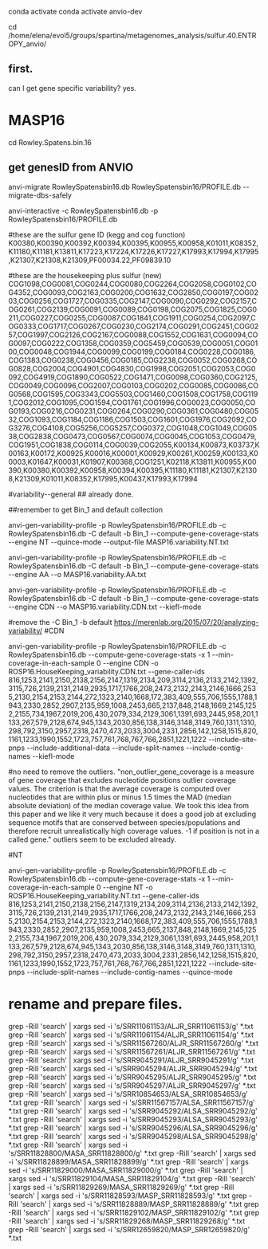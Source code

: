 


conda activate
conda activate anvio-dev

cd /home/elena/evol5/groups/spartina/metagenomes_analysis/sulfur.40.ENTROPY_anvio/

## first.
can I get gene specific variability? yes.
# MASP16
cd Rowley.Spatens.bin.16
## get genesID from ANVIO

anvi-migrate RowleySpatensbin16.db  RowleySpatensbin16/PROFILE.db --migrate-dbs-safely

anvi-interactive -c RowleySpatensbin16.db -p RowleySpatensbin16/PROFILE.db

#these are the sulfur gene ID (kegg and cog function)
K00380,K00390,K00392,K00394,K00395,K00955,K00958,K01011,K08352,K11180,K11181,K13811,K17223,K17224,K17226,K17227,K17993,K17994,K17995,K21307,K21308,K21309,PF00034.22,PF09839.10

#these are the housekeeping plus sulfur (new)
COG1098,COG0081,COG0244,COG0080,COG2264,COG2058,COG0102,COG4352,COG0093,COG2163,COG0200,COG1632,COG2850,COG0197,COG0203,COG0256,COG1727,COG0335,COG2147,COG0090,COG0292,COG2157,COG0261,COG2139,COG0091,COG0089,COG0198,COG2075,COG1825,COG0211,COG0227,COG0255,COG0087,COG1841,COG1911,COG0254,COG2097,COG0333,COG1717,COG0267,COG0230,COG2174,COG0291,COG2451,COG0257,COG1997,COG2126,COG2167,COG0088,COG1552,COG1631,COG0094,COG0097,COG0222,COG1358,COG0359,COG5459,COG0539,COG0051,COG0100,COG0048,COG1944,COG0099,COG0199,COG0184,COG0228,COG0186,COG1383,COG0238,COG0456,COG0185,COG2238,COG0052,COG0268,COG0828,COG2004,COG4901,COG4830,COG1998,COG2051,COG2053,COG0092,COG4919,COG1890,COG0522,COG1471,COG0098,COG0360,COG2125,COG0049,COG0096,COG2007,COG0103,COG0202,COG0085,COG0086,COG0568,COG1595,COG3343,COG5503,COG1460,COG1508,COG1758,COG1191,COG2012,COG1095,COG1594,COG1761,COG1996,COG0023,COG0050,COG0193,COG0216,COG0231,COG0264,COG0290,COG0361,COG0480,COG0532,COG1093,COG1184,COG1186,COG1503,COG1601,COG1976,COG2092,COG3276,COG4108,COG5256,COG5257,COG0372,COG1048,COG1049,COG0538,COG2838,COG0473,COG0567,COG0074,COG0045,COG1053,COG0479,COG1951,COG1838,COG0114,COG0039,COG2055,K00134,K00873,K03737,K00163,K00172,K00925,K00016,K00001,K00929,K00261,K00259,K00133,K00003,K01647,K00031,K01907,K00368,COG1251,K02118,K13811,K00955,K00390,K00380,K00392,K00958,K00394,K00395,K11180,K11181,K21307,K21308,K21309,K01011,K08352,K17995,K00437,K17993,K17994



#variability--general ## already done.

##remember to get Bin_1 and default collection

anvi-gen-variability-profile -p RowleySpatensbin16/PROFILE.db -c RowleySpatensbin16.db  -C default -b  Bin_1 --compute-gene-coverage-stats --engine NT --quince-mode --output-file MASP16.variability.NT.txt

anvi-gen-variability-profile -p RowleySpatensbin16/PROFILE.db -c RowleySpatensbin16.db  -C default -b  Bin_1 --compute-gene-coverage-stats --engine AA --o MASP16.variability.AA.txt

anvi-gen-variability-profile -p RowleySpatensbin16/PROFILE.db -c RowleySpatensbin16.db  -C default -b  Bin_1 --compute-gene-coverage-stats --engine CDN --o MASP16.variability.CDN.txt --kiefl-mode

#remove the -C Bin_1  -b default
https://merenlab.org/2015/07/20/analyzing-variability/
#CDN

anvi-gen-variability-profile -p RowleySpatensbin16/PROFILE.db -c RowleySpatensbin16.db  --compute-gene-coverage-stats -x 1 --min-coverage-in-each-sample 0 --engine CDN -o ROSP16.HouseKeeping_variability.CDN.txt   --gene-caller-ids 816,1253,2141,2150,2138,2156,2147,1319,2134,209,3114,2136,2133,2142,1392,3115,726,2139,2131,2149,2935,1717,1766,208,2473,2132,2143,2146,1666,2535,2130,2154,2153,2144,272,1323,2140,1668,172,383,409,555,706,1555,1788,1943,2330,2852,2907,2135,959,1008,2453,665,2137,848,2148,1669,2145,1252,2155,734,1967,2019,206,430,2079,334,2129,3061,1391,693,2445,958,201,1133,267,579,2128,674,945,1343,2030,856,138,3146,3148,3149,760,1311,1310,298,792,3150,2957,2318,2470,473,2033,3004,2331,2856,142,1258,1515,820,1161,1233,1990,1552,1723,757,761,768,767,766,2851,1221,1222 --include-site-pnps  --include-additional-data --include-split-names --include-contig-names --kiefl-mode

#no need to remove the outliers.
"non_outlier_gene_coverage is a measure of gene coverage that excludes nucleotide positions outlier coverage values. The criterion is that the average coverage is computed over nucleotides that are within plus or minus 1.5 times the MAD (median absolute deviation) of the median coverage value. We took this idea from this paper and we like it very much because it does a good job at excluding sequence motifs that are conserved between species/populations and therefore recruit unrealistically high coverage values. -1 if position is not in a called gene."
outliers seem to be excluded already.


#NT

anvi-gen-variability-profile -p RowleySpatensbin16/PROFILE.db -c RowleySpatensbin16.db   --compute-gene-coverage-stats -x 1 --min-coverage-in-each-sample 0 --engine NT -o ROSP16.HouseKeeping_variability.NT.txt   --gene-caller-ids 816,1253,2141,2150,2138,2156,2147,1319,2134,209,3114,2136,2133,2142,1392,3115,726,2139,2131,2149,2935,1717,1766,208,2473,2132,2143,2146,1666,2535,2130,2154,2153,2144,272,1323,2140,1668,172,383,409,555,706,1555,1788,1943,2330,2852,2907,2135,959,1008,2453,665,2137,848,2148,1669,2145,1252,2155,734,1967,2019,206,430,2079,334,2129,3061,1391,693,2445,958,201,1133,267,579,2128,674,945,1343,2030,856,138,3146,3148,3149,760,1311,1310,298,792,3150,2957,2318,2470,473,2033,3004,2331,2856,142,1258,1515,820,1161,1233,1990,1552,1723,757,761,768,767,766,2851,1221,1222  --include-site-pnps  --include-split-names --include-contig-names --quince-mode



# rename and prepare files.

grep -RiIl 'search' | xargs sed -i 's/SRR11061153/ALJR_SRR11061153/g' *.txt
grep -RiIl 'search' | xargs sed -i 's/SRR11061154/ALJR_SRR11061154/g' *.txt
grep -RiIl 'search' | xargs sed -i 's/SRR11567260/ALJR_SRR11567260/g' *.txt
grep -RiIl 'search' | xargs sed -i 's/SRR11567261/ALJR_SRR11567261/g' *.txt
grep -RiIl 'search' | xargs sed -i 's/SRR9045291/ALJR_SRR9045291/g' *.txt
grep -RiIl 'search' | xargs sed -i 's/SRR9045294/ALJR_SRR9045294/g' *.txt
grep -RiIl 'search' | xargs sed -i 's/SRR9045295/ALJR_SRR9045295/g' *.txt
grep -RiIl 'search' | xargs sed -i 's/SRR9045297/ALJR_SRR9045297/g' *.txt
grep -RiIl 'search' | xargs sed -i 's/SRR10854653/ALSA_SRR10854653/g' *.txt
grep -RiIl 'search' | xargs sed -i 's/SRR11567157/ALSA_SRR11567157/g' *.txt
grep -RiIl 'search' | xargs sed -i 's/SRR9045292/ALSA_SRR9045292/g' *.txt
grep -RiIl 'search' | xargs sed -i 's/SRR9045293/ALSA_SRR9045293/g' *.txt
grep -RiIl 'search' | xargs sed -i 's/SRR9045296/ALSA_SRR9045296/g' *.txt
grep -RiIl 'search' | xargs sed -i 's/SRR9045298/ALSA_SRR9045298/g' *.txt
grep -RiIl 'search' | xargs sed -i 's/SRR11828800/MASA_SRR11828800/g' *.txt
grep -RiIl 'search' | xargs sed -i 's/SRR11828899/MASA_SRR11828899/g' *.txt
grep -RiIl 'search' | xargs sed -i 's/SRR11829000/MASA_SRR11829000/g' *.txt
grep -RiIl 'search' | xargs sed -i 's/SRR11829104/MASA_SRR11829104/g' *.txt
grep -RiIl 'search' | xargs sed -i 's/SRR11829269/MASA_SRR11829269/g' *.txt
grep -RiIl 'search' | xargs sed -i 's/SRR11828593/MASP_SRR11828593/g' *.txt
grep -RiIl 'search' | xargs sed -i 's/SRR11828889/MASP_SRR11828889/g' *.txt
grep -RiIl 'search' | xargs sed -i 's/SRR11829102/MASP_SRR11829102/g' *.txt
grep -RiIl 'search' | xargs sed -i 's/SRR11829268/MASP_SRR11829268/g' *.txt
grep -RiIl 'search' | xargs sed -i 's/SRR12659820/MASP_SRR12659820/g' *.txt
